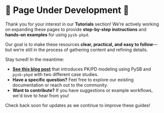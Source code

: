 # 🚧 Page Under Development 🚧

Thank you for your interest in our **Tutorials** section! We’re actively working on expanding these pages to provide **step-by-step instructions** and **hands-on examples** for using `pysb-pkpd`.

Our goal is to make these resources **clear, practical, and easy to follow**—but we’re still in the process of gathering content and refining details.

Stay tuned! In the meantime:

- [**See this blog post**](https://blakeaw.github.io/2023-10-23-pysb-pkpd/) that introduces PK/PD modeling using PySB and `pysb-pkpd` with two different case studies.
- **Have a specific question?** Feel free to explore our existing documentation or reach out to the community.
- **Want to contribute?** If you have suggestions or example workflows, we'd love to hear from you!

Check back soon for updates as we continue to improve these guides!
